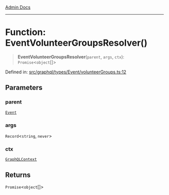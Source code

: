 [Admin Docs](/)

***

# Function: EventVolunteerGroupsResolver()

> **EventVolunteerGroupsResolver**(`parent`, `args`, `ctx`): `Promise`\<`object`[]\>

Defined in: [src/graphql/types/Event/volunteerGroups.ts:12](https://github.com/Sourya07/talawa-api/blob/aac5f782223414da32542752c1be099f0b872196/src/graphql/types/Event/volunteerGroups.ts#L12)

## Parameters

### parent

[`Event`](../../Event/type-aliases/Event.md)

### args

`Record`\<`string`, `never`\>

### ctx

[`GraphQLContext`](../../../../context/type-aliases/GraphQLContext.md)

## Returns

`Promise`\<`object`[]\>
